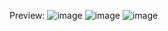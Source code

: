 Preview:
![image](https://github.com/SaiKrishnaramu/Netflix-Clone/assets/115349848/959a0981-b12a-46f6-af05-e121265ce10c)
![image](https://github.com/SaiKrishnaramu/Netflix-Clone/assets/115349848/05485f52-2a9e-41b8-93af-d993b278ddab)
![image](https://github.com/SaiKrishnaramu/Netflix-Clone/assets/115349848/d6520ee2-b125-4516-aa63-dea2124bba9d)
